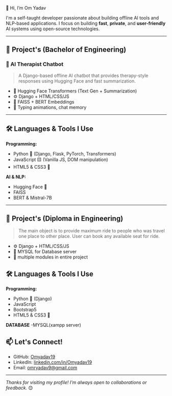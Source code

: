 👋 Hi, I’m Om Yadav


I'm a self-taught developer passionate about building offline AI tools and NLP-based applications. I focus on building **fast**, **private**, and **user-friendly** AI systems using open-source technologies.

---

## 🚀 Project's (Bachelor of Engineering)

### 🤖 AI Therapist Chatbot
> A Django-based offline AI chatbot that provides therapy-style responses using Hugging Face and fast summarization.
- 💬 Hugging Face Transformers (Text Gen + Summarization)
- ⚙️ Django + HTML/CSS/JS
- 🧠 FAISS + BERT Embeddings
- 📝 Typing animations, chat memory

---

## 🛠️ Languages & Tools I Use

**Programming:**
- Python 🐍 (Django, Flask, PyTorch, Transformers)
- JavaScript 🟨 (Vanilla JS, DOM manipulation)
- HTML5 & CSS3 🎨

**AI & NLP:**
- Hugging Face 🤗
- FAISS
- BERT & Mistral-7B

---

## 🚀 Project's (Diploma in Engineering)
> The main object is to provide maximum ride to people who was travel one place to other place. User can book any available seat for ride.
- ⚙️ Django + HTML/CSS/JS
- 📝 MYSQL for Database server
- 🧠 multiple modules in entire project

## 🛠️ Languages & Tools I Use

**Programming:**
- Python 🐍 (Django)
- JavaScript
- Bootstrap5
- HTML5 & CSS3 🎨

**DATABASE**
-MYSQL(xampp server)



## 📫 Let's Connect!

- GitHub: [Omyadav19](https://github.com/Omyadav19)
- LinkedIn: [linkedin.com/in/Omyadav19](https://linkedin.com/in/Omyadav19)
- Email: omryadav9@gmail.com

---

_Thanks for visiting my profile! I'm always open to collaborations or feedback._ 😊
